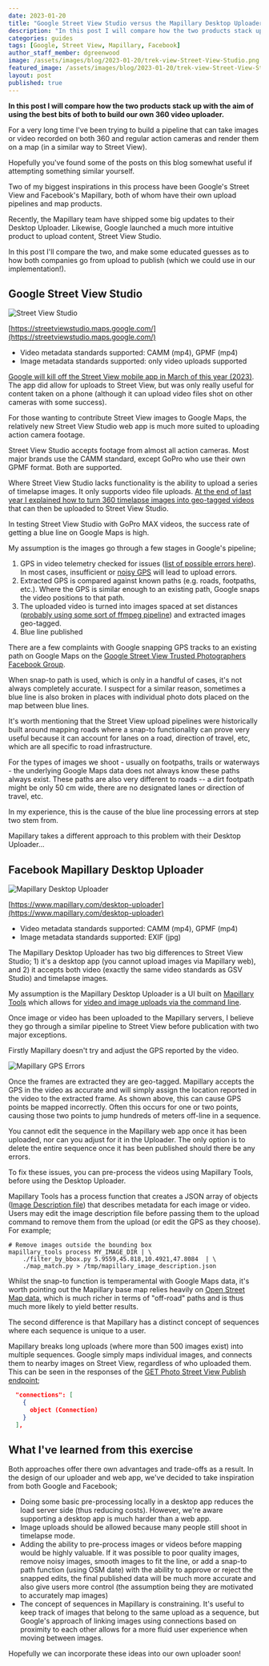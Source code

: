 ```yaml
---
date: 2023-01-20
title: "Google Street View Studio versus the Mapillary Desktop Uploader"
description: "In this post I will compare how the two products stack up with the aim of using the best bits of both to build our own 360 video uploader."
categories: guides
tags: [Google, Street View, Mapillary, Facebook]
author_staff_member: dgreenwood
image: /assets/images/blog/2023-01-20/trek-view-Street-View-Studio.png
featured_image: /assets/images/blog/2023-01-20/trek-view-Street-View-Studio.png
layout: post
published: true
---
```


**In this post I will compare how the two products stack up with the aim of using the best bits of both to build our own 360 video uploader.**

For a very long time I've been trying to build a pipeline that can take images or video recorded on both 360 and regular action cameras and render them on a map (in a similar way to Street View).

Hopefully you've found some of the posts on this blog somewhat useful if attempting something similar yourself.

Two of my biggest inspirations in this process have been Google's Street View and Facebook's Mapillary, both of whom have their own upload pipelines and map products.

Recently, the Mapillary team have shipped some big updates to their Desktop Uploader. Likewise, Google launched a much more intuitive product to upload content, Street View Studio.

In this post I'll compare the two, and make some educated guesses as to how both companies go from upload to publish (which we could use in our implementation!).

## Google Street View Studio

<img class="img-fluid" src="/assets/images/blog/2023-01-20/trek-view-Street-View-Studio.png" alt="Street View Studio" title="Street View Studio" />

[https://streetviewstudio.maps.google.com/](https://streetviewstudio.maps.google.com/)

* Video metadata standards supported: CAMM (mp4), GPMF (mp4)
* Image metadata standards supported: only video uploads supported

[Google will kill off the Street View mobile app in March of this year (2023)](https://www.theverge.com/2022/11/1/23435733/google-maps-street-view-standalone-app-discontinue-support). The app did allow for uploads to Street View, but was only really useful for content taken on a phone (although it can upload video files shot on other cameras with some success).

For those wanting to contribute Street View images to Google Maps, the relatively new Street View Studio web app is much more suited to uploading action camera footage.

Street View Studio accepts footage from almost all action cameras. Most major brands use the CAMM standard, except GoPro who use their own GPMF format. Both are supported.

Where Street View Studio lacks functionality is the ability to upload a series of timelapse images. It only supports video file uploads. [At the end of last year I explained how to turn 360 timelapse images into geo-tagged videos](/blog/injecting-camm-gpmd-telemetry-videos-part-1-introduction) that can then be uploaded to Street View Studio.

In testing Street View Studio with GoPro MAX videos, the success rate of getting a blue line on Google Maps is high. 

My assumption is the images go through a few stages in Google's pipeline;

1. GPS in video telemetry checked for issues ([list of possible errors here](https://developers.google.com/streetview/publish/reference/rest/v1/photoSequence/create?authuser=2)). In most cases, insufficient or [noisy GPS](/blog/gps-101) will lead to upload errors.
2. Extracted GPS is compared against known paths (e.g. roads, footpaths, etc.). Where the GPS is similar enough to an existing path, Google snaps the video positions to that path.
3. The uploaded video is turned into images spaced at set distances ([probably using some sort of ffmpeg pipeline](/blog/turn-360-video-into-timelapse-images-part-1)) and extracted images geo-tagged.
4. Blue line published

There are a few complaints with Google snapping GPS tracks to an existing path on Google Maps on the [Google Street View Trusted Photographers Facebook Group](https://www.facebook.com/groups/611098829065834).

When snap-to path is used, which is only in a handful of cases, it's not always completely accurate. I suspect for a similar reason, sometimes a blue line is also broken in places with individual photo dots placed on the map between blue lines.

It's worth mentioning that the Street View upload pipelines were historically built around mapping roads where a snap-to functionality can prove very useful because it can account for lanes on a road, direction of travel, etc, which are all specific to road infrastructure.

For the types of images we shoot - usually on footpaths, trails or waterways - the underlying Google Maps data does not always know these paths always exist. These paths are also very different to roads -- a dirt footpath might be only 50 cm wide, there are no designated lanes or direction of travel, etc.

In my experience, this is the cause of the blue line processing errors at step two stem from.

Mapillary takes a different approach to this problem with their Desktop Uploader...

## Facebook Mapillary Desktop Uploader

<img class="img-fluid" src="/assets/images/blog/2023-01-20/trek-view-mapillary-desktop-uploader.png" alt="Mapillary Desktop Uploader" title="Mapillary Desktop Uploader" />

[https://www.mapillary.com/desktop-uploader](https://www.mapillary.com/desktop-uploader)

* Video metadata standards supported: CAMM (mp4), GPMF (mp4)
* Image metadata standards supported: EXIF (jpg)

The Mapillary Desktop Uploader has two big differences to Street View Studio; 1) it's a desktop app (you cannot upload images via Mapillary web), and 2) it accepts both video (exactly the same video standards as GSV Studio) and timelapse images.

My assumption is the Mapillary Desktop Uploader is a UI built on [Mapillary Tools](https://github.com/mapillary/mapillary_tools) which allows for [video and image uploads via the command line](https://github.com/mapillary/mapillary_tools#process-and-upload). 

Once image or video has been uploaded to the Mapillary servers, I believe they go through a similar pipeline to Street View before publication with two major exceptions.

Firstly Mapillary doesn't try and adjust the GPS reported by the video.

<img class="img-fluid" src="/assets/images/blog/2023-01-20/mapillary-uploader-gps-issues.png" alt="Mapillary GPS Errors" title="Mapillary GPS Errors" />

Once the frames are extracted they are geo-tagged. Mapillary accepts the GPS in the video as accurate and will simply assign the location reported in the video to the extracted frame. As shown above, this can cause GPS points be mapped incorrectly. Often this occurs for one or two points, causing those two points to jump hundreds of meters off-line in a sequence.

You cannot edit the sequence in the Mapillary web app once it has been uploaded, nor can you adjust for it in the Uploader. The only option is to delete the entire sequence once it has been published should there be any errors.

To fix these issues, you can pre-process the videos using Mapillary Tools, before using the Desktop Uploader.

Mapillary Tools has a process function that creates a JSON array of objects ([Image Description file](https://github.com/mapillary/mapillary_tools#image-description)) that describes metadata for each image or video. Users may edit the image description file before passing them to the upload command to remove them from the upload (or edit the GPS as they choose). For example;

```shell
# Remove images outside the bounding box 
mapillary_tools process MY_IMAGE_DIR | \
    ./filter_by_bbox.py 5.9559,45.818,10.4921,47.8084  | \
    ./map_match.py > /tmp/mapillary_image_description.json
```

Whilst the snap-to function is temperamental with Google Maps data, it's worth pointing out the Mapillary base map relies heavily on [Open Street Map data](https://www.openstreetmap.org/#map=5/54.910/-3.432), which is much richer in terms of "off-road" paths and is thus much more likely to yield better results.

The second difference is that Mapillary has a distinct concept of sequences where each sequence is unique to a user.

Mapillary breaks long uploads (where more than 500 images exist) into multiple sequences. Google simply maps individual images, and connects them to nearby images on Street View, regardless of who uploaded them. This can be seen in the responses of the [GET Photo Street View Publish endpoint](https://developers.google.com/streetview/publish/reference/rest/v1/photo?authuser=2#Photo);

```json
  "connections": [
    {
      object (Connection)
    }
  ],
```

## What I've learned from this exercise

Both approaches offer there own advantages and trade-offs as a result. In the design of our uploader and web app, we've decided to take inspiration from both Google and Facebook;

* Doing some basic pre-processing locally in a desktop app reduces the load server side (thus reducing costs). However, we're aware supporting a desktop app is much harder than a web app.
* Image uploads should be allowed because many people still shoot in timelapse mode.
* Adding the ability to pre-process images or videos before mapping would be highly valuable. If it was possible to poor quality images, remove noisy images, smooth images to fit the line, or add a snap-to path function (using OSM date) with the ability to approve or reject the snapped edits, the final published data will be much more accurate and also give users more control (the assumption being they are motivated to accurately map images)
* The concept of sequences in Mapillary is constraining. It's useful to keep track of images that belong to the same upload as a sequence, but Google's approach of linking images using connections based on proximity to each other allows for a more fluid user experience when moving between images.

Hopefully we can incorporate these ideas into our own uploader soon!
